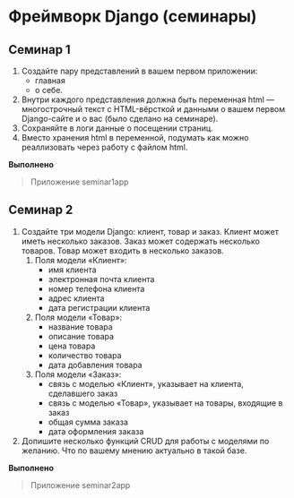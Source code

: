 # Фреймворк Django (семинары)

## Семинар 1

1. Создайте пару представлений в вашем первом приложении:
    * главная
    * о себе.
2. Внутри каждого представления должна быть переменная html — многострочный текст с HTML-вёрсткой и данными о вашем
   первом
   Django-сайте и о вас (было сделано на семинаре).
3. Сохраняйте в логи данные о посещении страниц.
4. Вместо хранения html в переменной, подумать как можно реаллизовать через работу с файлом html.

**Выполнено**
> Приложение seminar1app

## Семинар 2

1. Создайте три модели Django: клиент, товар и заказ.
   Клиент может иметь несколько заказов. Заказ может содержать несколько товаров. Товар может входить в несколько
   заказов.
    1. Поля модели «Клиент»:
       * имя клиента
       * электронная почта клиента
       * номер телефона клиента
       * адрес клиента
       * дата регистрации клиента
    2. Поля модели «Товар»:
       * название товара
       * описание товара
       * цена товара
       * количество товара
       * дата добавления товара
    3. Поля модели «Заказ»:
       * связь с моделью «Клиент», указывает на клиента, сделавшего заказ
       * связь с моделью «Товар», указывает на товары, входящие в заказ
       * общая сумма заказа
       * дата оформления заказа
2. Допишите несколько функций CRUD для работы с моделями по желанию. Что по вашему мнению актуально в такой базе.

**Выполнено**
> Приложение seminar2app